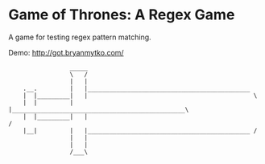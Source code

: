 # Game of Thrones: A Regex Game

A game for testing regex pattern matching.

Demo: http://got.bryanmytko.com/

                     _____
                     \   /
                     |   |
        .__.         |   |_____________________________________________
        |  |_________|   |                                              \
        |  |         |   |________________________________________________\
        |  |_________|   |                                                /
        |__|         |   |_____________________________________________ /
                     |   |
                     |   |
                     /___\
